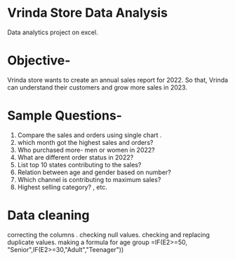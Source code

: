 # Vrinda Store Data Analysis

Data analytics project on excel. 

# Objective- 
Vrinda store wants to create an annual sales report for 2022. So that, Vrinda can understand their customers and grow more sales in 2023. 

# Sample Questions- 
1. Compare the sales and orders using single chart .
2. which month got the highest sales and orders?
3. Who purchased more- men or women in 2022?
4. What are different order status in 2022?
5. List top 10 states contributing to the sales?
6. Relation between age and gender based on number?
7. Which channel is contributing to maximum sales?
8. Highest selling category? , etc. 

# Data cleaning 
correcting the columns . 
checking null values. 
checking and replacing duplicate values. 
making a formula for age group =IF(E2>=50, "Senior",IF(E2>=30,"Adult","Teenager"))

